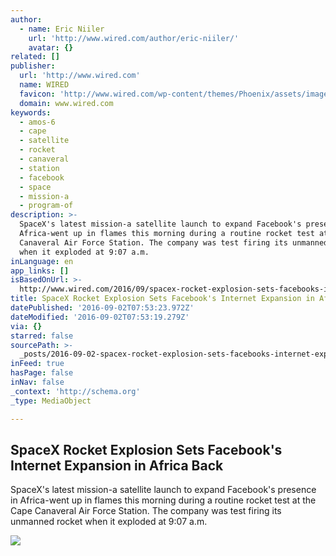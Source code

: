 ```yaml
---
author:
  - name: Eric Niiler
    url: 'http://www.wired.com/author/eric-niiler/'
    avatar: {}
related: []
publisher:
  url: 'http://www.wired.com'
  name: WIRED
  favicon: 'http://www.wired.com/wp-content/themes/Phoenix/assets/images/favicon.ico'
  domain: www.wired.com
keywords:
  - amos-6
  - cape
  - satellite
  - rocket
  - canaveral
  - station
  - facebook
  - space
  - mission-a
  - program-of
description: >-
  SpaceX's latest mission-a satellite launch to expand Facebook's presence in
  Africa-went up in flames this morning during a routine rocket test at the Cape
  Canaveral Air Force Station. The company was test firing its unmanned rocket
  when it exploded at 9:07 a.m.
inLanguage: en
app_links: []
isBasedOnUrl: >-
  http://www.wired.com/2016/09/spacex-rocket-explosion-sets-facebooks-internet-expansion-africa-back/?mbid=social_fb
title: SpaceX Rocket Explosion Sets Facebook's Internet Expansion in Africa Back
datePublished: '2016-09-02T07:53:23.972Z'
dateModified: '2016-09-02T07:53:19.279Z'
via: {}
starred: false
sourcePath: >-
  _posts/2016-09-02-spacex-rocket-explosion-sets-facebooks-internet-expansion-i.md
inFeed: true
hasPage: false
inNav: false
_context: 'http://schema.org'
_type: MediaObject

---
```

<article style=""><h1>SpaceX Rocket Explosion Sets Facebook's Internet Expansion in Africa Back</h1><p>SpaceX's latest mission-a satellite launch to expand Facebook's presence in Africa-went up in flames this morning during a routine rocket test at the Cape Canaveral Air Force Station. The company was test firing its unmanned rocket when it exploded at 9:07 a.m.</p><img src="https://www.wired.com/wp-content/uploads/2016/09/AP_16245492874992.jpg" /></article>